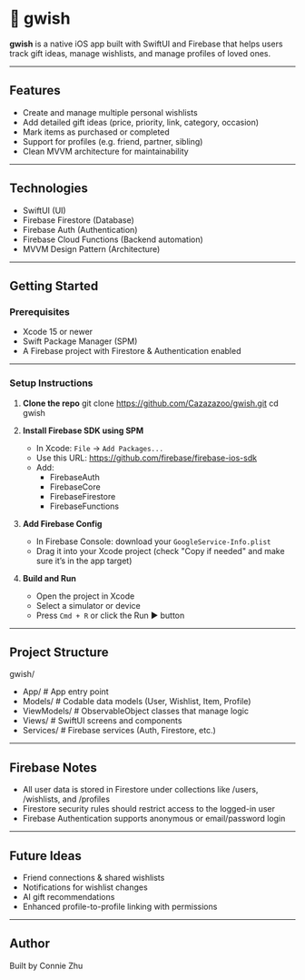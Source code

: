 # 🎁 gwish

**gwish** is a native iOS app built with SwiftUI and Firebase that helps users track gift ideas, manage wishlists, and manage profiles of loved ones.

---

## Features

- Create and manage multiple personal wishlists
- Add detailed gift ideas (price, priority, link, category, occasion)
- Mark items as purchased or completed
- Support for profiles (e.g. friend, partner, sibling)
- Clean MVVM architecture for maintainability

---

## Technologies

- SwiftUI (UI)
- Firebase Firestore (Database)
- Firebase Auth (Authentication)
- Firebase Cloud Functions (Backend automation)
- MVVM Design Pattern (Architecture)

---

## Getting Started

### Prerequisites

- Xcode 15 or newer
- Swift Package Manager (SPM)
- A Firebase project with Firestore & Authentication enabled

---

### Setup Instructions

1. **Clone the repo**
   git clone https://github.com/Cazazazoo/gwish.git
   cd gwish

2. **Install Firebase SDK using SPM**
   - In Xcode: `File` → `Add Packages...`
   - Use this URL:
     https://github.com/firebase/firebase-ios-sdk
   - Add:
     - FirebaseAuth
     - FirebaseCore
     - FirebaseFirestore
     - FirebaseFunctions

3. **Add Firebase Config**
   - In Firebase Console: download your `GoogleService-Info.plist`
   - Drag it into your Xcode project (check "Copy if needed" and make sure it’s in the app target)

4. **Build and Run**
   - Open the project in Xcode
   - Select a simulator or device
   - Press `Cmd + R` or click the Run ▶️ button

---

## Project Structure

gwish/
- App/              # App entry point
- Models/           # Codable data models (User, Wishlist, Item, Profile)
- ViewModels/       # ObservableObject classes that manage logic
- Views/            # SwiftUI screens and components
- Services/         # Firebase services (Auth, Firestore, etc.)

---

## Firebase Notes

- All user data is stored in Firestore under collections like /users, /wishlists, and /profiles
- Firestore security rules should restrict access to the logged-in user
- Firebase Authentication supports anonymous or email/password login

---

## Future Ideas

- Friend connections & shared wishlists
- Notifications for wishlist changes
- AI gift recommendations
- Enhanced profile-to-profile linking with permissions

---

## Author

Built by Connie Zhu
